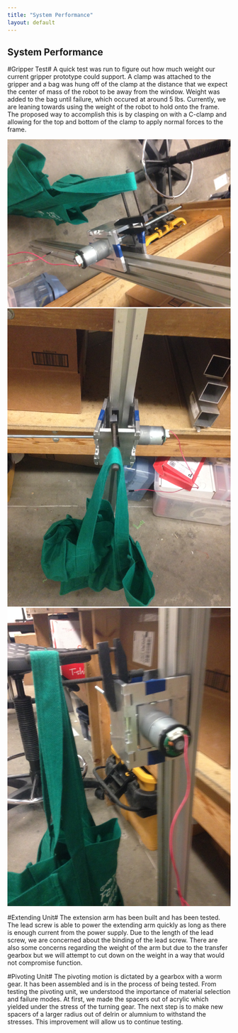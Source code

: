 ```yaml
---
title: "System Performance"
layout: default
---
```


## System Performance ##

#Gripper Test#
   A quick test was run to figure out how much weight our current gripper prototype could support.  A clamp was attached to the gripper and a bag was hung off of the clamp at the distance that we expect the center of mass of the robot to be away from the window.  Weight was added to the bag until failure, which occured at around 5 lbs. Currently, we are leaning towards using the weight of the robot to hold onto the frame. The proposed way to accomplish this is by clasping on with a C-clamp and allowing for the top and bottom of the clamp to apply normal forces to the frame. 
   
   <img src="../images/griptest1.JPG" />
   <img src="../images/griptest2.JPG" />
   <img src="../images/griptest3.JPG" />

#Extending Unit#
   The extension arm has been built and has been tested. The lead screw is able to power the extending arm quickly as long as there is enough current from the power supply. Due to the length of the lead screw, we are concerned about the binding of the lead screw. There are also some concerns regarding the weight of the arm but due to the transfer gearbox but we will attempt to cut down on the weight in a way that would not compromise function.

#Pivoting Unit#
The pivoting motion is dictated by a gearbox with a worm gear. It has been assembled and is in the process of being tested. From testing the pivoting unit, we understood the importance of material selection and failure modes. At first, we made the spacers out of acrylic which yielded under the stress of the turning gear. The next step is to make new spacers of a larger radius out of delrin or alumnium to withstand the stresses. This improvement will allow us to continue testing.
